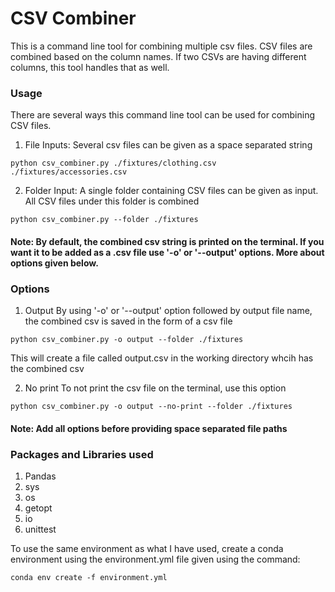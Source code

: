 <!-- # CSV Combiner

Write a command line program that takes several CSV files as arguments. Each CSV
file (found in the `fixtures` directory of this repo) will have the same
columns. Your script should output a new CSV file to `stdout` that contains the
rows from each of the inputs along with an additional column that has the
filename from which the row came (only the file's basename, not the entire path).
Use `filename` as the header for the additional column.

##  Considerations
* You should use coding best practices. Your code should be re-usable and extensible.
* Your code should be testable by a CI/CD process. 
* Unit tests should be included.

## Example
This example is provided as one of the ways your code should run. It should also be
able to handle more than two inputs, inputs with different columns, and very large (> 2GB) 
files gracefully.

```
$ ./csv-combiner.php ./fixtures/accessories.csv ./fixtures/clothing.csv > combined.csv
```

Given two input files named `clothing.csv` and `accessories.csv`.

|email_hash|category|
|----------|--------|
|21d56b6a011f91f4163fcb13d416aa4e1a2c7d82115b3fd3d831241fd63|Shirts|
|21d56b6a011f91f4163fcb13d416aa4e1a2c7d82115b3fd3d831241fd63|Pants|
|166ca9b3a59edaf774d107533fba2c70ed309516376ce2693e92c777dd971c4b|Cardigans|

|email_hash|category|
|----------|--------|
|176146e4ae48e70df2e628b45dccfd53405c73f951c003fb8c9c09b3207e7aab|Wallets|
|63d42170fa2d706101ab713de2313ad3f9a05aa0b1c875a56545cfd69f7101fe|Purses|

Your script would output

|email_hash|category|filename|
|----------|--------|--------|
|21d56b6a011f91f4163fcb13d416aa4e1a2c7d82115b3fd3d831241fd63|Shirts|clothing.csv|
|21d56b6a011f91f4163fcb13d416aa4e1a2c7d82115b3fd3d831241fd63|Pants|clothing.csv|
|166ca9b3a59edaf774d107533fba2c70ed309516376ce2693e92c777dd971c4b|Cardigans|clothing.csv|
|176146e4ae48e70df2e628b45dccfd53405c73f951c003fb8c9c09b3207e7aab|Wallets|accessories.csv|
|63d42170fa2d706101ab713de2313ad3f9a05aa0b1c875a56545cfd69f7101fe|Purses|accessories.csv|
 -->

 # CSV Combiner
    
This is a command line tool for combining multiple csv files. CSV files are combined based on the column names. If two CSVs are having different columns, this tool handles that as well. 

### Usage
There are several ways this command line tool can be used for combining CSV files.
1. File Inputs:
Several csv files can be given as a space separated string
```
python csv_combiner.py ./fixtures/clothing.csv ./fixtures/accessories.csv
```
2. Folder Input:
A single folder containing CSV files can be given as input. All CSV files under this folder is combined
```
python csv_combiner.py --folder ./fixtures
```
#### Note: By default, the combined csv string is printed on the terminal. If you want it to be added as a .csv file use '-o' or '--output' options. More about options given below.

### Options

1. Output
By using '-o' or '--output' option followed by output file name, the combined csv is saved in the form of a csv file
```
python csv_combiner.py -o output --folder ./fixtures
```
This will create a file called output.csv in the working directory whcih has the combined csv

2. No print
To not print the csv file on the terminal, use this option
```
python csv_combiner.py -o output --no-print --folder ./fixtures
```

#### Note: Add all options before providing space separated file paths


### Packages and Libraries used
1. Pandas
2. sys
3. os
4. getopt
5. io
6. unittest

To use the same environment as what I have used, create a conda environment using the environment.yml file given using the command:
```
conda env create -f environment.yml
``` 